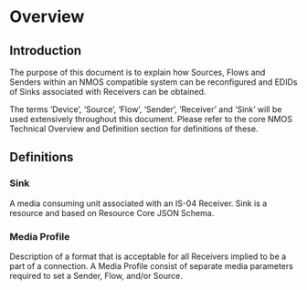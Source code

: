 # Overview

## Introduction

The purpose of this document is to explain how Sources, Flows and Senders within an NMOS compatible system can be reconfigured and EDIDs of Sinks associated with Receivers can be obtained.

The terms ‘Device’, ‘Source’, ‘Flow’, ‘Sender’, ‘Receiver’ and ‘Sink’ will be used extensively throughout this document. Please refer to the core NMOS Technical Overview and Definition section for definitions of these.

## Definitions

### Sink

A media consuming unit associated with an IS-04 Receiver. Sink is a resource and based on Resource Core JSON Schema.

### Media Profile

Description of a format that is acceptable for all Receivers implied to be a part of a connection. A Media Profile consist of separate media parameters required to set a Sender, Flow, and/or Source.
